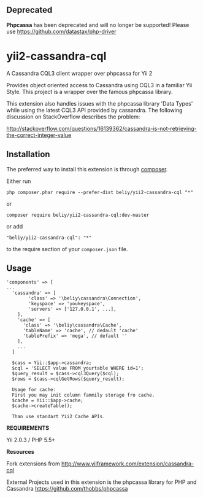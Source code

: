 Deprecated
------------
**Phpcassa** has been deprecated and will no longer be supported!
Please use  https://github.com/datastax/php-driver

yii2-cassandra-cql
==================
A Cassandra CQL3 client wrapper over phpcassa for Yii 2

Provides object oriented access to Cassandra using CQL3 in a familiar Yii Style.
This project is a wrapper over the famous phpcassa library.

This extension also handles issues with the phpcassa library 'Data Types' while using the latest CQL3 API provided by cassandra.
The following discussion on StackOverflow describes the problem:

http://stackoverflow.com/questions/16139362/cassandra-is-not-retrieving-the-correct-integer-value

Installation
------------

The preferred way to install this extension is through [composer](http://getcomposer.org/download/).

Either run

```
php composer.phar require --prefer-dist beliy/yii2-cassandra-cql "*"
```

or

```
composer require beliy/yii2-cassandra-cql:dev-master
```

or add

```
"beliy/yii2-cassandra-cql": "*"
```

to the require section of your `composer.json` file.


Usage
-----
    'components' => [
    ...
      'cassandra' => [
            'class' => '\beliy\cassandra\Connection',
            'keyspace' => 'youkeyspace',
            'servers' => ['127.0.0.1', ...],
        ],
        'cache' => [
          'class' => '\beliy\cassandra\Cache',
          'tableName' => 'cache', // dedault 'cache'
          'tablePrefix' => 'mega', // default ''
        ],
        ...
      ]

      $cass = Yii::$app->cassandra;
      $cql = 'SELECT value FROM yourtable WHERE id=1';
      $query_result = $cass->cql3Query($cql);
      $rows = $cass->cqlGetRows($query_result);

      Usage for cache:
      First you may init column fammily storage fro cache.
      $cache = Yii::$app->cache;
      $cache->createTable();

      Than use standart Yii2 Cache APIs.

**REQUIREMENTS**

Yii 2.0.3 / PHP 5.5+

**Resources**

Fork extensions from http://www.yiiframework.com/extension/cassandra-cql

External Projects used in this extension is the phpcassa library for PHP and Cassandra https://github.com/thobbs/phpcassa

